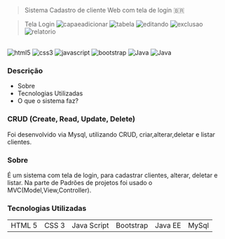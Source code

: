 > Sistema Cadastro de cliente Web com tela de login 🇧🇷

> Tela Login
![capaeadicionar](https://user-images.githubusercontent.com/76443540/139586234-c08bd801-d4a8-4e06-9a87-638120c52c7a.png)
![tabela](https://user-images.githubusercontent.com/76443540/139586259-1486468a-1918-4920-9ab2-0478e9707f22.png)
![editando](https://user-images.githubusercontent.com/76443540/139586260-5783db76-be65-4509-aa5a-4d195b1327a9.png)
![exclusao](https://user-images.githubusercontent.com/76443540/139586264-c67d59a3-7350-4b55-86d4-df94a7587c5f.png)
![relatorio](https://user-images.githubusercontent.com/76443540/139586265-fddf6417-8fbe-4e31-bedc-6a2a16c78a76.png)



<div style="display:inline_block"><br/>
  <img align"center" alt="html5" src="https://img.shields.io/badge/HTML5-E34F26?style=for-the-badge&logo=html5&logoColor=white"/>
  <img align"center" alt="css3" src="https://img.shields.io/badge/CSS3-1572B6?style=for-the-badge&logo=css3&logoColor=white"/>
  <img align"center" alt="javascript" src="https://img.shields.io/badge/JavaScript-323330?style=for-the-badge&logo=javascript&logoColor=F7DF1E"/>
  <img align"center" alt="bootstrap" src="https://img.shields.io/badge/Bootstrap-563D7C?style=for-the-badge&logo=bootstrap&logoColor=white"/>
  <img align"center" alt="Java" src="https://img.shields.io/badge/Java-ED8B00?style=for-the-badge&logo=java&logoColor=white"/>
  <img align"center" alt="Java" src="https://img.shields.io/badge/MySQL-00000F?style=for-the-badge&logo=mysql&logoColor=white"/>
</div>


### Descrição

+ Sobre
+ Tecnologias Utilizadas
+ O que o sistema faz?

### CRUD (Create, Read, Update, Delete)

Foi desenvolvido via Mysql, utilizando CRUD, criar,alterar,deletar e listar clientes.

### Sobre
É um sistema com tela de login, para cadastrar clientes, alterar, deletar e listar.
Na parte de Padrões de projetos foi usado o MVC(Model,View,Controller).

### Tecnologias Utilizadas

<table>
  <tr>
    <td>HTML 5</td>
    <td>CSS 3</td>
    <td>Java Script </td>
    <td>Bootstrap </td>
    <td>Java EE </td>
    <td>MySql </td>
    
    
  </tr>


</table>


##
